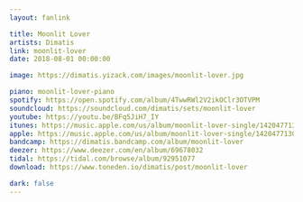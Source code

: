 ```yaml
---
layout: fanlink

title: Moonlit Lover
artists: Dimatis
link: moonlit-lover
date: 2018-08-01 00:00:00

image: https://dimatis.yizack.com/images/moonlit-lover.jpg

piano: moonlit-lover-piano
spotify: https://open.spotify.com/album/4TwwRWl2V2ikOClr3OTVPM
soundcloud: https://soundcloud.com/dimatis/sets/moonlit-lover
youtube: https://youtu.be/BFq5JiH7_IY
itunes: https://music.apple.com/us/album/moonlit-lover-single/1420477130?app=itunes
apple: https://music.apple.com/us/album/moonlit-lover-single/1420477130?app=music
bandcamp: https://dimatis.bandcamp.com/album/moonlit-lover
deezer: https://www.deezer.com/en/album/69678032
tidal: https://tidal.com/browse/album/92951077
download: https://www.toneden.io/dimatis/post/moonlit-lover

dark: false
---
```

